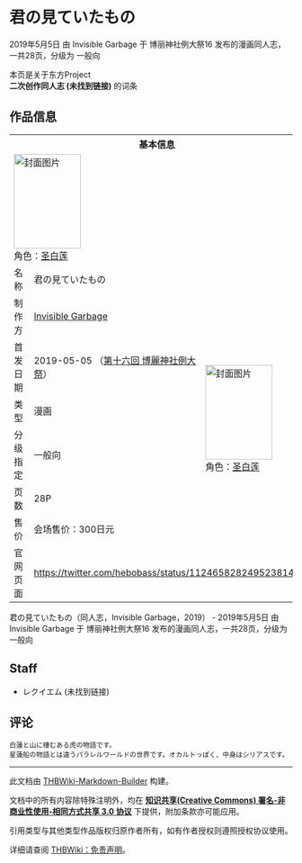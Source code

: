 # 君の見ていたもの

<!-- source html: G:\repos\THBWiki-Markdown-Builder\THBWikiMarkdown\Temp\main\0\03\ns0%3A%E5%90%9B%E3%81%AE%E8%A6%8B%E3%81%A6%E3%81%84%E3%81%9F%E3%82%82%E3%81%AE.html -->

2019年5月5日 由 Invisible Garbage 于 博丽神社例大祭16 发布的漫画同人志，一共28页，分级为 一般向

本页是关于东方Project  
 **二次创作同人志 (未找到链接)** 的词条
## 作品信息

<table><tbody><tr><th colspan="3">基本信息</th></tr><tr><td class="cover-artwork-mobile" colspan="2"><a href="./文件-君の見ていたもの封面.jpg.md" class="image" title="封面图片"><img alt="封面图片" src="https://upload.thwiki.cc/thumb/a/af/%E5%90%9B%E3%81%AE%E8%A6%8B%E3%81%A6%E3%81%84%E3%81%9F%E3%82%82%E3%81%AE%E5%B0%81%E9%9D%A2.jpg/119px-%E5%90%9B%E3%81%AE%E8%A6%8B%E3%81%A6%E3%81%84%E3%81%9F%E3%82%82%E3%81%AE%E5%B0%81%E9%9D%A2.jpg" decoding="async" loading="lazy" width="119" height="168" srcset="https://upload.thwiki.cc/thumb/a/af/%E5%90%9B%E3%81%AE%E8%A6%8B%E3%81%A6%E3%81%84%E3%81%9F%E3%82%82%E3%81%AE%E5%B0%81%E9%9D%A2.jpg/178px-%E5%90%9B%E3%81%AE%E8%A6%8B%E3%81%A6%E3%81%84%E3%81%9F%E3%82%82%E3%81%AE%E5%B0%81%E9%9D%A2.jpg 1.5x, https://upload.thwiki.cc/thumb/a/af/%E5%90%9B%E3%81%AE%E8%A6%8B%E3%81%A6%E3%81%84%E3%81%9F%E3%82%82%E3%81%AE%E5%B0%81%E9%9D%A2.jpg/237px-%E5%90%9B%E3%81%AE%E8%A6%8B%E3%81%A6%E3%81%84%E3%81%9F%E3%82%82%E3%81%AE%E5%B0%81%E9%9D%A2.jpg 2x" data-file-width="1448" data-file-height="2048"></a><div class="cover-char">角色：<a href="./圣白莲.md" title="圣白莲">圣白莲</a></div></td>
</tr><tr><td class="label">名称</td><td colspan="2"> 君の見ていたもの </td></tr><tr><td class="label">制作方</td><td><a href="./Invisible_Garbage.md" title="Invisible Garbage">Invisible Garbage</a></td><td class="cover-artwork" rowspan="6" style="min-width:168px;"><a href="./文件-君の見ていたもの封面.jpg.md" class="image" title="封面图片"><img alt="封面图片" src="https://upload.thwiki.cc/thumb/a/af/%E5%90%9B%E3%81%AE%E8%A6%8B%E3%81%A6%E3%81%84%E3%81%9F%E3%82%82%E3%81%AE%E5%B0%81%E9%9D%A2.jpg/119px-%E5%90%9B%E3%81%AE%E8%A6%8B%E3%81%A6%E3%81%84%E3%81%9F%E3%82%82%E3%81%AE%E5%B0%81%E9%9D%A2.jpg" decoding="async" loading="lazy" width="119" height="168" srcset="https://upload.thwiki.cc/thumb/a/af/%E5%90%9B%E3%81%AE%E8%A6%8B%E3%81%A6%E3%81%84%E3%81%9F%E3%82%82%E3%81%AE%E5%B0%81%E9%9D%A2.jpg/178px-%E5%90%9B%E3%81%AE%E8%A6%8B%E3%81%A6%E3%81%84%E3%81%9F%E3%82%82%E3%81%AE%E5%B0%81%E9%9D%A2.jpg 1.5x, https://upload.thwiki.cc/thumb/a/af/%E5%90%9B%E3%81%AE%E8%A6%8B%E3%81%A6%E3%81%84%E3%81%9F%E3%82%82%E3%81%AE%E5%B0%81%E9%9D%A2.jpg/237px-%E5%90%9B%E3%81%AE%E8%A6%8B%E3%81%A6%E3%81%84%E3%81%9F%E3%82%82%E3%81%AE%E5%B0%81%E9%9D%A2.jpg 2x" data-file-width="1448" data-file-height="2048"></a><div class="cover-char">角色：<a href="./圣白莲.md" title="圣白莲">圣白莲</a></div></td>
</tr><tr><td class="label">首发日期</td><td>2019-05-05&#160;（<a href="/展会作品列表?e=%E5%8D%9A%E4%B8%BD%E7%A5%9E%E7%A4%BE%E4%BE%8B%E5%A4%A7%E7%A5%AD%2316">第十六回 博麗神社例大祭</a>）</td></tr><tr><td class="label">类型</td><td>漫画</td></tr><tr><td class="label">分级指定</td><td>一般向</td></tr><tr><td class="label">页数</td><td>28P</td></tr><tr><td class="label">售价</td><td>会场售价：300日元</td></tr>
<tr><td class="label">官网页面</td><td colspan="2"><a rel="nofollow" class="external free" href="https://twitter.com/hebobass/status/1124658282495238144">https://twitter.com/hebobass/status/1124658282495238144</a></td></tr></tbody></table>

君の見ていたもの（同人志，Invisible Garbage，2019） - 2019年5月5日 由 Invisible Garbage 于 博丽神社例大祭16 发布的漫画同人志，一共28页，分级为 一般向
## Staff
- レクイエム (未找到链接)

## 评论
```
白蓮と山に棲むある虎の物語です。
星蓮船の物語とは違うパラレルワールドの世界です。オカルトっぽく、中身はシリアスです。
```

  
  

  





---

此文档由 [THBWiki-Markdown-Builder](https://github.com/Delsin-Yu/THBWiki-Markdown-Builder) 构建。

文档中的所有内容除特殊注明外，均在 [**知识共享(Creative Commons) 署名-非商业性使用-相同方式共享 3.0 协议**](https://creativecommons.org/licenses/by-sa/3.0/deed.zh-hans) 下提供，附加条款亦可能应用。

引用类型与其他类型作品版权归原作者所有，如有作者授权则遵照授权协议使用。

详细请查阅 [THBWiki：免责声明](https://thbwiki.cc/THBWiki:%E5%85%8D%E8%B4%A3%E5%A3%B0%E6%98%8E)。

